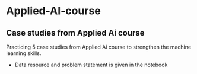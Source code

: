# Applied-AI-course

## Case studies from Applied Ai course
 Practicing 5 case studies from Applied Ai course to strengthen the machine learning skills. 
* Data resource and problem statement is given in the notebook

